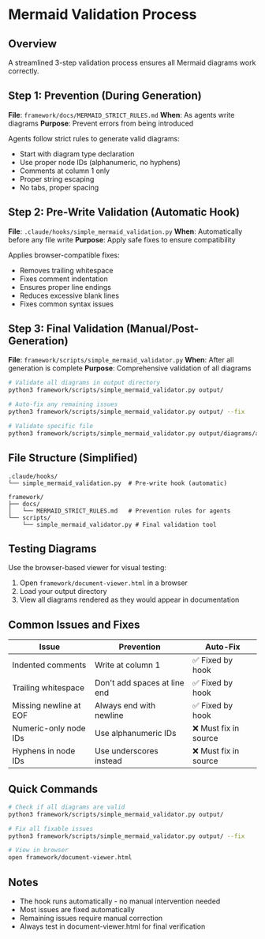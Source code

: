 # Mermaid Validation Process

## Overview
A streamlined 3-step validation process ensures all Mermaid diagrams work correctly.

## Step 1: Prevention (During Generation)
**File**: `framework/docs/MERMAID_STRICT_RULES.md`
**When**: As agents write diagrams
**Purpose**: Prevent errors from being introduced

Agents follow strict rules to generate valid diagrams:
- Start with diagram type declaration
- Use proper node IDs (alphanumeric, no hyphens)
- Comments at column 1 only
- Proper string escaping
- No tabs, proper spacing

## Step 2: Pre-Write Validation (Automatic Hook)
**File**: `.claude/hooks/simple_mermaid_validation.py`
**When**: Automatically before any file write
**Purpose**: Apply safe fixes to ensure compatibility

Applies browser-compatible fixes:
- Removes trailing whitespace
- Fixes comment indentation
- Ensures proper line endings
- Reduces excessive blank lines
- Fixes common syntax issues

## Step 3: Final Validation (Manual/Post-Generation)
**File**: `framework/scripts/simple_mermaid_validator.py`
**When**: After all generation is complete
**Purpose**: Comprehensive validation of all diagrams

```bash
# Validate all diagrams in output directory
python3 framework/scripts/simple_mermaid_validator.py output/

# Auto-fix any remaining issues
python3 framework/scripts/simple_mermaid_validator.py output/ --fix

# Validate specific file
python3 framework/scripts/simple_mermaid_validator.py output/diagrams/architecture.mmd
```

## File Structure (Simplified)

```
.claude/hooks/
└── simple_mermaid_validation.py  # Pre-write hook (automatic)

framework/
├── docs/
│   └── MERMAID_STRICT_RULES.md   # Prevention rules for agents
└── scripts/
    └── simple_mermaid_validator.py # Final validation tool
```

## Testing Diagrams

Use the browser-based viewer for visual testing:
1. Open `framework/document-viewer.html` in a browser
2. Load your output directory
3. View all diagrams rendered as they would appear in documentation

## Common Issues and Fixes

| Issue | Prevention | Auto-Fix |
|-------|------------|----------|
| Indented comments | Write at column 1 | ✅ Fixed by hook |
| Trailing whitespace | Don't add spaces at line end | ✅ Fixed by hook |
| Missing newline at EOF | Always end with newline | ✅ Fixed by hook |
| Numeric-only node IDs | Use alphanumeric IDs | ❌ Must fix in source |
| Hyphens in node IDs | Use underscores instead | ❌ Must fix in source |

## Quick Commands

```bash
# Check if all diagrams are valid
python3 framework/scripts/simple_mermaid_validator.py output/

# Fix all fixable issues
python3 framework/scripts/simple_mermaid_validator.py output/ --fix

# View in browser
open framework/document-viewer.html
```

## Notes
- The hook runs automatically - no manual intervention needed
- Most issues are fixed automatically
- Remaining issues require manual correction
- Always test in document-viewer.html for final verification